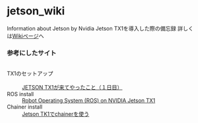 # jetson_wiki
Information about Jetson by Nvidia
Jetson TX1を導入した際の備忘録
詳しくは[Wikiページ](https://github.com/Nishida-Lab/jetson_wiki/wiki)へ

### 参考にしたサイト
<dl>
  <dt>TX1のセットアップ</dt>
  <dd><a href="http://qiita.com/threecups/items/d0be58e133ca44f230c4">JETSON TX1が来てやったこと（１日目）</a></dd>
  <dt>ROS install</dt>
  <dd><a href="http://www.jetsonhacks.com/2016/10/12/robot-operating-system-ros-on-nvidia-jetson-tx1/">Robot Operating System (ROS) on NVIDIA Jetson TX1</a></dd>
  <dt>Chainer install</dt>
  <dd><a href="http://qiita.com/suisuina/items/75751a5ea4128e133dde">Jetson TK1でchainerを使う</a></dd>
